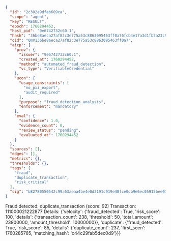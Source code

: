 ```json
{
  "id": "2c302a9dfab609ca",
  "scope": "agent",
  "key": "RESULT",
  "epoch": 1760294452,
  "host_pid": "9e6742732c60:1",
  "hash": "36be8aeca27af82c3e775a53c8863095463ff0a76fcb4e17a3d1fb2a23c90eda",
  "cid": "QmV136be8aeca27af82c3e775a53c8863095463ff0a7",
  "aicp": {
    "prov": {
      "issuer": "9e6742732c60:1",
      "created_at": 1760294452,
      "method": "automated_fraud_detection",
      "vc_type": "VerifiableCredential"
    },
    "ucon": {
      "usage_constraints": [
        "no_pii_export",
        "audit_required"
      ],
      "purpose": "fraud_detection_analysis",
      "enforcement": "mandatory"
    },
    "eval": {
      "confidence": 1.0,
      "evidence_count": 0,
      "review_status": "pending",
      "evaluated_at": 1760294452
    }
  },
  "sources": [],
  "edges": [],
  "metrics": {},
  "thresholds": {},
  "tags": [
    "fraud",
    "duplicate_transaction",
    "risk_critical"
  ],
  "sig": "b82780550542c99a53aeaa4be4e0d3191c919e48fce0db9e6ec05915bee0168e"
}
```

Fraud detected: duplicate_transaction (score: 92)
Transaction: 111000021222877
Details: {'velocity': {'fraud_detected': True, 'risk_score': 100, 'details': {'transaction_count': 238, 'threshold': 50, 'total_amount': 23800000, 'amount_threshold': 10000000}}, 'duplicate': {'fraud_detected': True, 'risk_score': 85, 'details': {'duplicate_count': 237, 'first_seen': 1760285765, 'matching_hash': 'c44c29fab5dec0d9'}}}